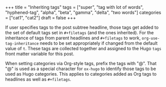 +++
title = "Inheriting tags"
tags = ["super", "tag with lot of words", "hyphened-tag", "alpha", "beta", "gamma", "delta", "two words"]
categories = ["cat1", "cat2"]
draft = false
+++

If user specifies tags to the post subtree headline, those tags get
added to the set of default tags set in `#+filetags` (and the ones
inherited). For the inheritance of tags from parent headlines and
`#+filetags` to work, `org-use-tag-inheritance` needs to be set
appropriately if changed from the default value of `t`. These tags are
collected together and assigned to the Hugo `tags` front matter
variable for this post.

When setting categories via Org-style tags, prefix the tags with
"@". That "@" is used as a special character for `ox-hugo` to identify
those tags to be used as Hugo categories. This applies to categories
added as Org tags to headlines as well as `#+filetags`.

